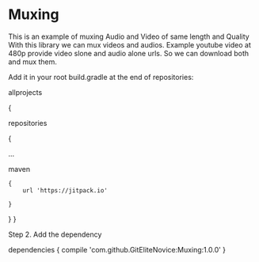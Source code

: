 # Muxing
This is an example of muxing Audio and Video of same length and Quality
With this library we can mux videos and audios.
Example youtube video at 480p provide video slone and audio alone urls. So we can download both and mux them.

 Add it in your root build.gradle at the end of repositories:

allprojects 

{ 

repositories 

  { 

... 

maven

    {
        url 'https://jitpack.io' 

    }

  }
}


Step 2. Add the dependency


dependencies { compile 'com.github.GitEliteNovice:Muxing:1.0.0' } 
